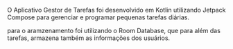 O Aplicativo Gestor de Tarefas foi desenvolvido em Kotlin utilizando Jetpack Compose para gerenciar e programar pequenas tarefas diárias.

para o aramzenamento foi utilizando o Room Database, que para além das tarefas, armazena também as informações dos usuários.
